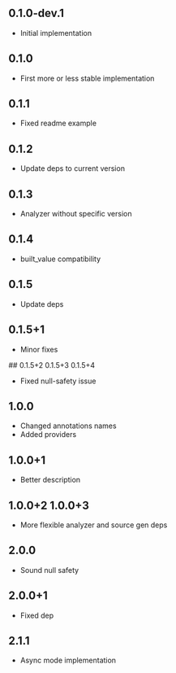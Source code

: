 ## 0.1.0-dev.1

- Initial implementation

## 0.1.0

- First more or less stable implementation

## 0.1.1

- Fixed readme example

## 0.1.2

- Update deps to current version

## 0.1.3

- Analyzer without specific version

## 0.1.4

- built_value compatibility

## 0.1.5

- Update deps

## 0.1.5+1

- Minor fixes

## 0.1.5+2 0.1.5+3 0.1.5+4

- Fixed null-safety issue

## 1.0.0

- Changed annotations names
- Added providers

## 1.0.0+1

- Better description

## 1.0.0+2 1.0.0+3

- More flexible analyzer and source gen deps

## 2.0.0

- Sound null safety

## 2.0.0+1

- Fixed dep

## 2.1.1

- Async mode implementation